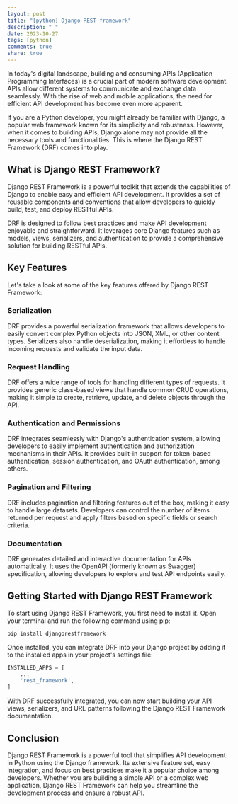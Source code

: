 ```yaml
---
layout: post
title: "[python] Django REST framework"
description: " "
date: 2023-10-27
tags: [python]
comments: true
share: true
---
```


In today's digital landscape, building and consuming APIs (Application Programming Interfaces) is a crucial part of modern software development. APIs allow different systems to communicate and exchange data seamlessly. With the rise of web and mobile applications, the need for efficient API development has become even more apparent.

If you are a Python developer, you might already be familiar with Django, a popular web framework known for its simplicity and robustness. However, when it comes to building APIs, Django alone may not provide all the necessary tools and functionalities. This is where the Django REST Framework (DRF) comes into play.

## What is Django REST Framework?

Django REST Framework is a powerful toolkit that extends the capabilities of Django to enable easy and efficient API development. It provides a set of reusable components and conventions that allow developers to quickly build, test, and deploy RESTful APIs.

DRF is designed to follow best practices and make API development enjoyable and straightforward. It leverages core Django features such as models, views, serializers, and authentication to provide a comprehensive solution for building RESTful APIs.

## Key Features

Let's take a look at some of the key features offered by Django REST Framework:

### Serialization

DRF provides a powerful serialization framework that allows developers to easily convert complex Python objects into JSON, XML, or other content types. Serializers also handle deserialization, making it effortless to handle incoming requests and validate the input data.

### Request Handling

DRF offers a wide range of tools for handling different types of requests. It provides generic class-based views that handle common CRUD operations, making it simple to create, retrieve, update, and delete objects through the API.

### Authentication and Permissions

DRF integrates seamlessly with Django's authentication system, allowing developers to easily implement authentication and authorization mechanisms in their APIs. It provides built-in support for token-based authentication, session authentication, and OAuth authentication, among others.

### Pagination and Filtering

DRF includes pagination and filtering features out of the box, making it easy to handle large datasets. Developers can control the number of items returned per request and apply filters based on specific fields or search criteria.

### Documentation

DRF generates detailed and interactive documentation for APIs automatically. It uses the OpenAPI (formerly known as Swagger) specification, allowing developers to explore and test API endpoints easily.

## Getting Started with Django REST Framework

To start using Django REST Framework, you first need to install it. Open your terminal and run the following command using pip:

```bash
pip install djangorestframework
```

Once installed, you can integrate DRF into your Django project by adding it to the installed apps in your project's settings file:

```python
INSTALLED_APPS = [
    ...
    'rest_framework',
]
```

With DRF successfully integrated, you can now start building your API views, serializers, and URL patterns following the Django REST Framework documentation.

## Conclusion

Django REST Framework is a powerful tool that simplifies API development in Python using the Django framework. Its extensive feature set, easy integration, and focus on best practices make it a popular choice among developers. Whether you are building a simple API or a complex web application, Django REST Framework can help you streamline the development process and ensure a robust API.